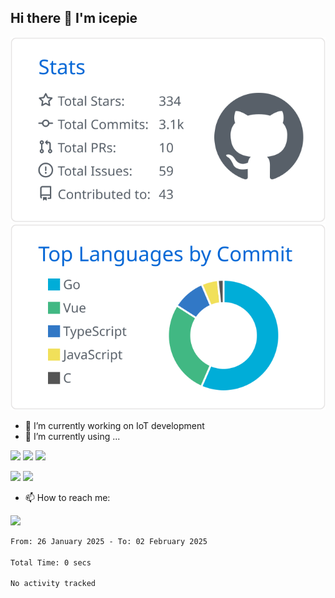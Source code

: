 ## Hi there 👋 I'm icepie

<!--
**icepie/icepie** is a ✨ _special_ ✨ repository because its `README.md` (this file) appears on your GitHub profile.

Here are some ideas to get you started:

- 🔭 I’m currently working on ...
- 🌱 I’m currently learning ...
- 👯 I’m looking to collaborate on ...
- 🤔 I’m looking for help with ...
- 💬 Ask me about ...
- 📫 How to reach me: ...
- 😄 Pronouns: ...
- ⚡ Fun fact: ...


[![](https://raw.githubusercontent.com/icepie/icepie/master/profile-summary-card-output/github/0-profile-details.svg)](https://github.com/icepie)
-->


[![](https://raw.githubusercontent.com/icepie/icepie/master/profile-summary-card-output/github/3-stats.svg)](https://github.com/icepie)
 [![](https://raw.githubusercontent.com/icepie/icepie/master/profile-summary-card-output/github/2-most-commit-language.svg)](https://github.com/icepie)


- 🔭 I’m currently working on IoT development
- 🌱 I’m currently using ...

[![](https://img.shields.io/badge/Linux-Arch-1793D1?style=flat-square&logo=arch%20linux&logoColor=ffffff)](https://archlinux.org/)
[![](https://img.shields.io/badge/macOS-Hackintosh-292e33?style=flat-square&logo=apple&logoColor=ffffff)](https://blog.daliansky.net/)
[![](https://img.shields.io/badge/Windows-11-2376bc?style=flat-square&logo=windows&logoColor=ffffff)](https://www.microsoft.com/windows/windows-11)

[![](https://img.shields.io/badge/IDE-Visual%20Studio%20Code-blue?style=flat-square&logo=visual-studio-code&logoColor=ffffff)](https://code.visualstudio.com/)
[![](https://img.shields.io/badge/Editor-Neovim-57A143?style=flat-square&logo=neovim&logoColor=ffffff)](https://neovim.io/)

- 📫 How to reach me:

[![](https://chat.getloli.com/room/@icepie.github/svg?width=600&height=280&limit=20&theme=light&title=icepie@github:%20~&fontSize=13)](https://chat.getloli.com/room/@icepie.github?title=icepie%27s%20message%20board)



<!--START_SECTION:waka-->

```txt
From: 26 January 2025 - To: 02 February 2025

Total Time: 0 secs

No activity tracked
```

<!--END_SECTION:waka-->
